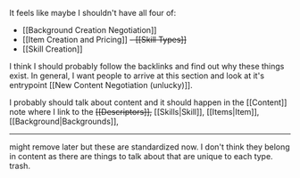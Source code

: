 It feels like maybe I shouldn't have all four of:
- [[Background Creation Negotiation]]
- [[Item Creation and Pricing]]
~~- [[Skill Types]]~~
- [[Skill Creation]]

I think I should probably follow the backlinks and find out why these things exist. In general, I want people to arrive at this section and look at it's entrypoint [[New Content Negotiation (unlucky)]].

I probably should talk about content and it should happen in the [[Content]] note where I link to the ~~[[Descriptors]],~~ [[Skills|Skill]], [[Items|Item]], [[Background|Backgrounds]], 

---

might remove later but these are standardized now. I don't think they belong in content as there are things to talk about that are unique to each type. trash.
